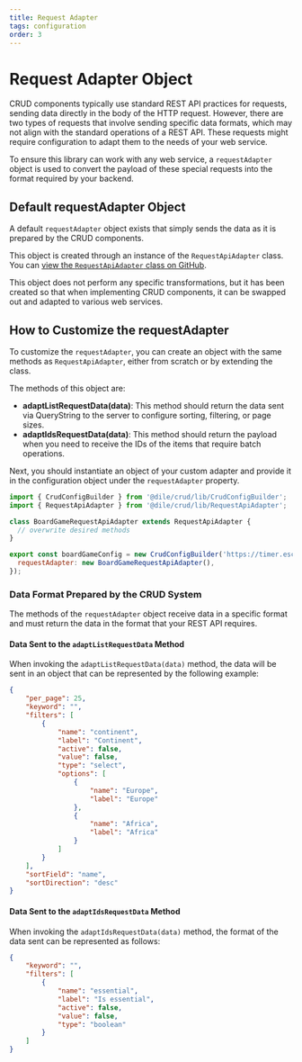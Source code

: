 ```yaml
---
title: Request Adapter
tags: configuration
order: 3
---
```


# Request Adapter Object

CRUD components typically use standard REST API practices for requests, sending data directly in the body of the HTTP request. However, there are two types of requests that involve sending specific data formats, which may not align with the standard operations of a REST API. These requests might require configuration to adapt them to the needs of your web service.

To ensure this library can work with any web service, a `requestAdapter` object is used to convert the payload of these special requests into the format required by your backend.

## Default requestAdapter Object

A default `requestAdapter` object exists that simply sends the data as it is prepared by the CRUD components.

This object is created through an instance of the `RequestApiAdapter` class. You can [view the `RequestApiAdapter` class on GitHub](https://github.com/Polydile/dile-components/blob/master/packages/crud/lib/RequestApiAdapter.js).

This object does not perform any specific transformations, but it has been created so that when implementing CRUD components, it can be swapped out and adapted to various web services.

## How to Customize the requestAdapter

To customize the `requestAdapter`, you can create an object with the same methods as `RequestApiAdapter`, either from scratch or by extending the class.

The methods of this object are:

- **adaptListRequestData(data)**: This method should return the data sent via QueryString to the server to configure sorting, filtering, or page sizes.
- **adaptIdsRequestData(data)**: This method should return the payload when you need to receive the IDs of the items that require batch operations.

Next, you should instantiate an object of your custom adapter and provide it in the configuration object under the `requestAdapter` property.

```javascript
import { CrudConfigBuilder } from '@dile/crud/lib/CrudConfigBuilder';
import { RequestApiAdapter } from '@dile/crud/lib/RequestApiAdapter';

class BoardGameRequestApiAdapter extends RequestApiAdapter {
  // overwrite desired methods
}

export const boardGameConfig = new CrudConfigBuilder('https://timer.escuelait.com/api/board-games', {
  requestAdapter: new BoardGameRequestApiAdapter(),
});
```

### Data Format Prepared by the CRUD System

The methods of the `requestAdapter` object receive data in a specific format and must return the data in the format that your REST API requires.

#### Data Sent to the `adaptListRequestData` Method

When invoking the `adaptListRequestData(data)` method, the data will be sent in an object that can be represented by the following example:

```json
{
    "per_page": 25,
    "keyword": "",
    "filters": [
        {
            "name": "continent",
            "label": "Continent",
            "active": false,
            "value": false,
            "type": "select",
            "options": [
                {
                    "name": "Europe",
                    "label": "Europe"
                },
                {
                    "name": "Africa",
                    "label": "Africa"
                }
            ]
        }
    ],
    "sortField": "name",
    "sortDirection": "desc"
}
```

#### Data Sent to the `adaptIdsRequestData` Method

When invoking the `adaptIdsRequestData(data)` method, the format of the data sent can be represented as follows:

```json
{
    "keyword": "",
    "filters": [
        {
            "name": "essential",
            "label": "Is essential",
            "active": false,
            "value": false,
            "type": "boolean"
        }
    ]
}
```
